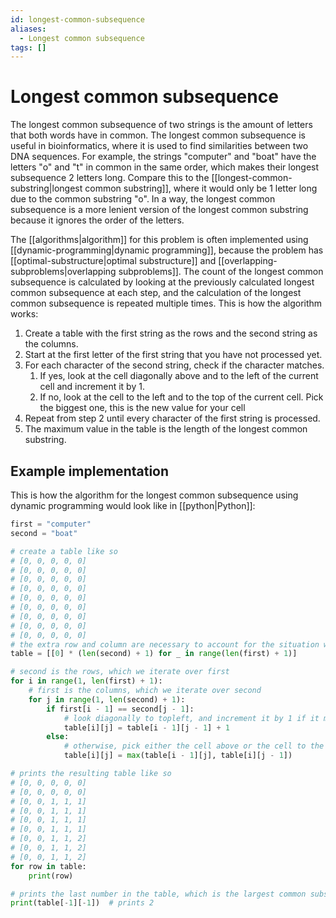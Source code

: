 ```yaml
---
id: longest-common-subsequence
aliases:
  - Longest common subsequence
tags: []
---
```


# Longest common subsequence

The longest common subsequence of two strings is the amount of letters that both words have in common. The longest common subsequence is useful in bioinformatics, where it is used to find similarities between two DNA sequences. For example, the strings "computer" and "boat" have the letters "o" and "t" in common in the same order, which makes their longest subsequence 2 letters long. Compare this to the [[longest-common-substring|longest common substring]], where it would only be 1 letter long due to the common substring "o". In a way, the longest common subsequence is a more lenient version of the longest common substring because it ignores the order of the letters.

The [[algorithms|algorithm]] for this problem is often implemented using [[dynamic-programming|dynamic programming]], because the problem has [[optimal-substructure|optimal substructure]] and [[overlapping-subproblems|overlapping subproblems]]. The count of the longest common subsequence is calculated by looking at the previously calculated longest common subsequence at each step, and the calculation of the longest common subsequence is repeated multiple times. This is how the algorithm works:

1. Create a table with the first string as the rows and the second string as the columns.
2. Start at the first letter of the first string that you have not processed yet.
3. For each character of the second string, check if the character matches.
   1. If yes, look at the cell diagonally above and to the left of the current cell and increment it by 1.
   2. If no, look at the cell to the left and to the top of the current cell. Pick the biggest one, this is the new value for your cell
4. Repeat from step 2 until every character of the first string is processed.
5. The maximum value in the table is the length of the longest common substring.

## Example implementation

This is how the algorithm for the longest common subsequence using dynamic programming would look like in [[python|Python]]:

```python
first = "computer"
second = "boat"

# create a table like so
# [0, 0, 0, 0, 0]
# [0, 0, 0, 0, 0]
# [0, 0, 0, 0, 0]
# [0, 0, 0, 0, 0]
# [0, 0, 0, 0, 0]
# [0, 0, 0, 0, 0]
# [0, 0, 0, 0, 0]
# [0, 0, 0, 0, 0]
# [0, 0, 0, 0, 0]
# the extra row and column are necessary to account for the situation where you compare characters at the beginning of strings
table = [[0] * (len(second) + 1) for _ in range(len(first) + 1)]

# second is the rows, which we iterate over first
for i in range(1, len(first) + 1):
    # first is the columns, which we iterate over second
    for j in range(1, len(second) + 1):
        if first[i - 1] == second[j - 1]:
            # look diagonally to topleft, and increment it by 1 if it matches
            table[i][j] = table[i - 1][j - 1] + 1
        else:
            # otherwise, pick either the cell above or the cell to the left, whichever is biggest
            table[i][j] = max(table[i - 1][j], table[i][j - 1])

# prints the resulting table like so
# [0, 0, 0, 0, 0]
# [0, 0, 0, 0, 0]
# [0, 0, 1, 1, 1]
# [0, 0, 1, 1, 1]
# [0, 0, 1, 1, 1]
# [0, 0, 1, 1, 1]
# [0, 0, 1, 1, 2]
# [0, 0, 1, 1, 2]
# [0, 0, 1, 1, 2]
for row in table:
    print(row)

# prints the last number in the table, which is the largest common subsequence
print(table[-1][-1])  # prints 2
```
